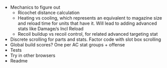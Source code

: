 * Mechanics to figure out
	* Ricochet distance calculation
	* Heating vs cooling, which represents an equivalent to magazine size and reload time for
	  units that have it. Will lead to adding advanced stats like Damage/s Incl Reload
	* Recoil buildup vs recoil control, for related advanced targeting stat
* Discrete scrolling for parts and stats. Factor code with slot box scrolling
* Global build scores? One per AC stat groups + offense
* Tests
* Try in other browsers
* Readme